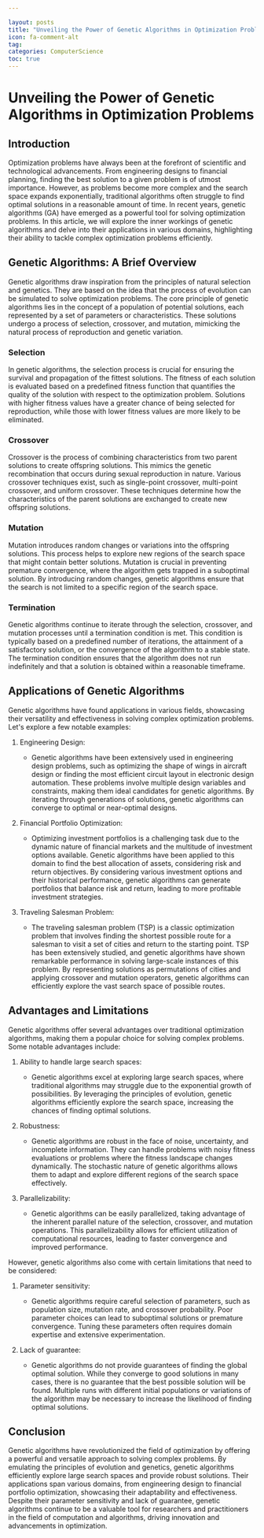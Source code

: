 ```yaml
---

layout: posts
title: "Unveiling the Power of Genetic Algorithms in Optimization Problems"
icon: fa-comment-alt
tag:      
categories: ComputerScience
toc: true
---
```




# Unveiling the Power of Genetic Algorithms in Optimization Problems

## Introduction
Optimization problems have always been at the forefront of scientific and technological advancements. From engineering designs to financial planning, finding the best solution to a given problem is of utmost importance. However, as problems become more complex and the search space expands exponentially, traditional algorithms often struggle to find optimal solutions in a reasonable amount of time. In recent years, genetic algorithms (GA) have emerged as a powerful tool for solving optimization problems. In this article, we will explore the inner workings of genetic algorithms and delve into their applications in various domains, highlighting their ability to tackle complex optimization problems efficiently.

## Genetic Algorithms: A Brief Overview
Genetic algorithms draw inspiration from the principles of natural selection and genetics. They are based on the idea that the process of evolution can be simulated to solve optimization problems. The core principle of genetic algorithms lies in the concept of a population of potential solutions, each represented by a set of parameters or characteristics. These solutions undergo a process of selection, crossover, and mutation, mimicking the natural process of reproduction and genetic variation.

### Selection
In genetic algorithms, the selection process is crucial for ensuring the survival and propagation of the fittest solutions. The fitness of each solution is evaluated based on a predefined fitness function that quantifies the quality of the solution with respect to the optimization problem. Solutions with higher fitness values have a greater chance of being selected for reproduction, while those with lower fitness values are more likely to be eliminated.

### Crossover
Crossover is the process of combining characteristics from two parent solutions to create offspring solutions. This mimics the genetic recombination that occurs during sexual reproduction in nature. Various crossover techniques exist, such as single-point crossover, multi-point crossover, and uniform crossover. These techniques determine how the characteristics of the parent solutions are exchanged to create new offspring solutions.

### Mutation
Mutation introduces random changes or variations into the offspring solutions. This process helps to explore new regions of the search space that might contain better solutions. Mutation is crucial in preventing premature convergence, where the algorithm gets trapped in a suboptimal solution. By introducing random changes, genetic algorithms ensure that the search is not limited to a specific region of the search space.

### Termination
Genetic algorithms continue to iterate through the selection, crossover, and mutation processes until a termination condition is met. This condition is typically based on a predefined number of iterations, the attainment of a satisfactory solution, or the convergence of the algorithm to a stable state. The termination condition ensures that the algorithm does not run indefinitely and that a solution is obtained within a reasonable timeframe.

## Applications of Genetic Algorithms
Genetic algorithms have found applications in various fields, showcasing their versatility and effectiveness in solving complex optimization problems. Let's explore a few notable examples:

1. Engineering Design:
   - Genetic algorithms have been extensively used in engineering design problems, such as optimizing the shape of wings in aircraft design or finding the most efficient circuit layout in electronic design automation. These problems involve multiple design variables and constraints, making them ideal candidates for genetic algorithms. By iterating through generations of solutions, genetic algorithms can converge to optimal or near-optimal designs.

2. Financial Portfolio Optimization:
   - Optimizing investment portfolios is a challenging task due to the dynamic nature of financial markets and the multitude of investment options available. Genetic algorithms have been applied to this domain to find the best allocation of assets, considering risk and return objectives. By considering various investment options and their historical performance, genetic algorithms can generate portfolios that balance risk and return, leading to more profitable investment strategies.

3. Traveling Salesman Problem:
   - The traveling salesman problem (TSP) is a classic optimization problem that involves finding the shortest possible route for a salesman to visit a set of cities and return to the starting point. TSP has been extensively studied, and genetic algorithms have shown remarkable performance in solving large-scale instances of this problem. By representing solutions as permutations of cities and applying crossover and mutation operators, genetic algorithms can efficiently explore the vast search space of possible routes.

## Advantages and Limitations
Genetic algorithms offer several advantages over traditional optimization algorithms, making them a popular choice for solving complex problems. Some notable advantages include:

1. Ability to handle large search spaces:
   - Genetic algorithms excel at exploring large search spaces, where traditional algorithms may struggle due to the exponential growth of possibilities. By leveraging the principles of evolution, genetic algorithms efficiently explore the search space, increasing the chances of finding optimal solutions.

2. Robustness:
   - Genetic algorithms are robust in the face of noise, uncertainty, and incomplete information. They can handle problems with noisy fitness evaluations or problems where the fitness landscape changes dynamically. The stochastic nature of genetic algorithms allows them to adapt and explore different regions of the search space effectively.

3. Parallelizability:
   - Genetic algorithms can be easily parallelized, taking advantage of the inherent parallel nature of the selection, crossover, and mutation operations. This parallelizability allows for efficient utilization of computational resources, leading to faster convergence and improved performance.

However, genetic algorithms also come with certain limitations that need to be considered:

1. Parameter sensitivity:
   - Genetic algorithms require careful selection of parameters, such as population size, mutation rate, and crossover probability. Poor parameter choices can lead to suboptimal solutions or premature convergence. Tuning these parameters often requires domain expertise and extensive experimentation.

2. Lack of guarantee:
   - Genetic algorithms do not provide guarantees of finding the global optimal solution. While they converge to good solutions in many cases, there is no guarantee that the best possible solution will be found. Multiple runs with different initial populations or variations of the algorithm may be necessary to increase the likelihood of finding optimal solutions.

## Conclusion
Genetic algorithms have revolutionized the field of optimization by offering a powerful and versatile approach to solving complex problems. By emulating the principles of evolution and genetics, genetic algorithms efficiently explore large search spaces and provide robust solutions. Their applications span various domains, from engineering design to financial portfolio optimization, showcasing their adaptability and effectiveness. Despite their parameter sensitivity and lack of guarantee, genetic algorithms continue to be a valuable tool for researchers and practitioners in the field of computation and algorithms, driving innovation and advancements in optimization.